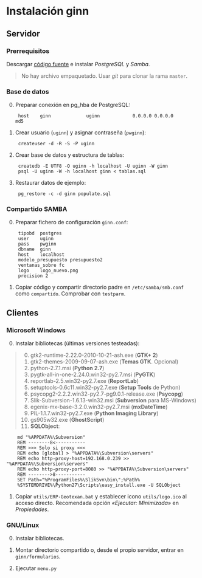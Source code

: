 Instalación ginn
================

Servidor
--------

### Prerrequisitos ###

Descargar [código fuente](https://github.com/pacoqueen/ginn) e instalar *PostgreSQL* y *Samba*.

> No hay archivo empaquetado. Usar _git_ para clonar la rama `master`.

### Base de datos ###

0. Preparar conexión en pg_hba de PostgreSQL:
	
		host    ginn             uginn            0.0.0.0 0.0.0.0         md5

1. Crear usuario (`uginn`) y asignar contraseña (`pwginn`):

		createuser -d -R -S -P uginn

2. Crear base de datos y estructura de tablas:

		createdb -E UTF8 -O uginn -h localhost -U uginn -W ginn
		psql -U uginn -W -h localhost ginn < tablas.sql

3. Restaurar datos de ejemplo:

		pg_restore -c -d ginn populate.sql


### Compartido SAMBA ###

0. Preparar fichero de configuración `ginn.conf`:

		tipobd  postgres                                                                
		user    uginn
		pass    pwginn
		dbname  ginn
		host    localhost
		modelo_presupuesto presupuesto2
		ventanas_sobre fc
		logo    logo_nuevo.png
		precision 2

1. Copiar código y compartir directorio padre en `/etc/samba/smb.conf` como `compartido`. Comprobar con `testparm`.



Clientes
--------

### Microsoft Windows ###

0. Instalar bibliotecas (últimas versiones testeadas):
> 00. gtk2-runtime-2.22.0-2010-10-21-ash.exe (**GTK+ 2**)
> 01. gtk2-themes-2009-09-07-ash.exe (**Temas GTK**. Opcional)
> 02. python-2.7.1.msi (**Python 2.7**)
> 03. pygtk-all-in-one-2.24.0.win32-py2.7.msi (**PyGTK**)
> 04. reportlab-2.5.win32-py2.7.exe (**ReportLab**)
> 05. setuptools-0.6c11.win32-py2.7.exe (**Setup Tools** de Python)
> 06. psycopg2-2.2.2.win32-py2.7-pg9.0.1-release.exe (**Psycopg**)
> 07. Slik-Subversion-1.6.13-win32.msi (**Subversion** para MS-Windows)
> 09. egenix-mx-base-3.2.0.win32-py2.7.msi (**mxDateTime**)
> 10. PIL-1.1.7.win32-py2.7.exe (**Python Imaging Library**)
> 11. gs905w32.exe (**GhostScript**)
> 08. __SQLObject__:  

		md "%APPDATA%\Subversion"
		REM --------8<-----------
		REM >>> Solo si proxy <<<
		REM echo [global] > "%APPDATA%\Subversion\servers"
		REM echo http-proxy-host=192.168.0.239 >> "%APPDATA%\Subversion\servers"
		REM echo http-proxy-port=8080 >> "%APPDATA%\Subversion\servers"
		REM -------->8-----------
		SET Path="%ProgramFiles%\SlikSvn\bin\";%Path%
		%SYSTEMDRIVE%\Python27\Scripts\easy_install.exe -U SQLObject


1. Copiar `utils/ERP-Geotexan.bat` y establecer icono `utils/logo.ico` al acceso directo. Recomendada opción _«Ejecutar: Minimizada»_ en _Propiedades_.

### GNU/Linux ###

0. Instalar bibliotecas.

1. Montar directorio compartido o, desde el propio servidor, entrar en `ginn/formularios`.

2. Ejecutar `menu.py`

